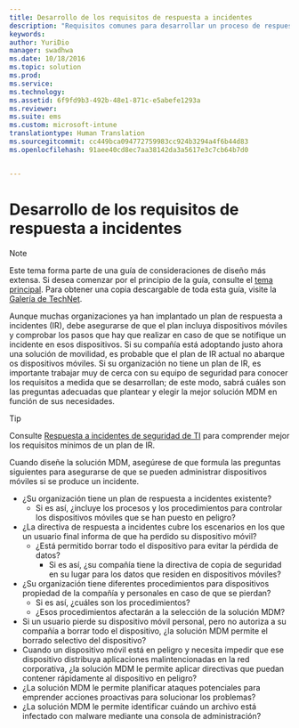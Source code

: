 ```yaml
---
title: Desarrollo de los requisitos de respuesta a incidentes
description: "Requisitos comunes para desarrollar un proceso de respuesta a incidentes para un escenario de administración de dispositivos móviles."
keywords: 
author: YuriDio
manager: swadhwa
ms.date: 10/18/2016
ms.topic: solution
ms.prod: 
ms.service: 
ms.technology: 
ms.assetid: 6f9fd9b3-492b-48e1-871c-e5abefe1293a
ms.reviewer: 
ms.suite: ems
ms.custom: microsoft-intune
translationtype: Human Translation
ms.sourcegitcommit: cc449bca094772759983cc924b3294a4f6b44d83
ms.openlocfilehash: 91aee40cd8ec7aa38142da3a5617e3c7cb64b7d0


---
```


# Desarrollo de los requisitos de respuesta a incidentes

>[!NOTE]
>Este tema forma parte de una guía de consideraciones de diseño más extensa. Si desea comenzar por el principio de la guía, consulte el [tema principal](mdm-design-considerations-guide.md). Para obtener una copia descargable de toda esta guía, visite la [Galería de TechNet](https://gallery.technet.microsoft.com/Mobile-Device-Management-7d401582).

Aunque muchas organizaciones ya han implantado un plan de respuesta a incidentes (IR), debe asegurarse de que el plan incluya dispositivos móviles y comprobar los pasos que hay que realizar en caso de que se notifique un incidente en esos dispositivos. Si su compañía está adoptando justo ahora una solución de movilidad, es probable que el plan de IR actual no abarque os dispositivos móviles. Si su organización no tiene un plan de IR, es importante trabajar muy de cerca con su equipo de seguridad para conocer los requisitos a medida que se desarrollan; de este modo, sabrá cuáles son las preguntas adecuadas que plantear y elegir la mejor solución MDM en función de sus necesidades. 
 
>[!TIP] 
> Consulte [Respuesta a incidentes de seguridad de TI](https://technet.microsoft.com/library/cc700825.aspx) para comprender mejor los requisitos mínimos de un plan de IR.

Cuando diseñe la solución MDM, asegúrese de que formula las preguntas siguientes para asegurarse de que se pueden administrar dispositivos móviles si se produce un incidente.

- ¿Su organización tiene un plan de respuesta a incidentes existente?
    - Si es así, ¿incluye los procesos y los procedimientos para controlar los dispositivos móviles que se han puesto en peligro?
- ¿La directiva de respuesta a incidentes cubre los escenarios en los que un usuario final informa de que ha perdido su dispositivo móvil?
    - ¿Está permitido borrar todo el dispositivo para evitar la pérdida de datos? 
        - Si es así, ¿su compañía tiene la directiva de copia de seguridad en su lugar para los datos que residen en dispositivos móviles?
- ¿Su organización tiene diferentes procedimientos para dispositivos propiedad de la compañía y personales en caso de que se pierdan?
    - Si es así, ¿cuáles son los procedimientos?
    - ¿Esos procedimientos afectarán a la selección de la solución MDM?
- Si un usuario pierde su dispositivo móvil personal, pero no autoriza a su compañía a borrar todo el dispositivo, ¿la solución MDM permite el borrado selectivo del dispositivo?
- Cuando un dispositivo móvil está en peligro y necesita impedir que ese dispositivo distribuya aplicaciones malintencionadas en la red corporativa, ¿la solución MDM le permite aplicar directivas que puedan contener rápidamente al dispositivo en peligro?
- ¿La solución MDM le permite planificar ataques potenciales para emprender acciones proactivas para solucionar los problemas?
- ¿La solución MDM le permite identificar cuándo un archivo está infectado con malware mediante una consola de administración?




<!--HONumber=Oct16_HO3-->


